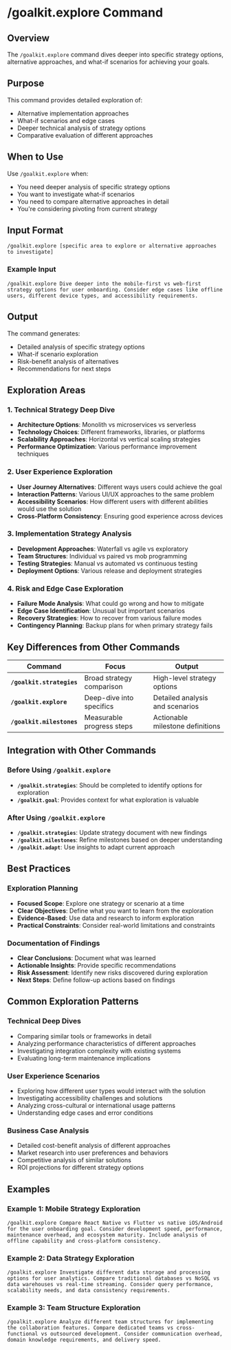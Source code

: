 # /goalkit.explore Command

## Overview

The `/goalkit.explore` command dives deeper into specific strategy options, alternative approaches, and what-if scenarios for achieving your goals.

## Purpose

This command provides detailed exploration of:
- Alternative implementation approaches
- What-if scenarios and edge cases
- Deeper technical analysis of strategy options
- Comparative evaluation of different approaches

## When to Use

Use `/goalkit.explore` when:
- You need deeper analysis of specific strategy options
- You want to investigate what-if scenarios
- You need to compare alternative approaches in detail
- You're considering pivoting from current strategy

## Input Format

```
/goalkit.explore [specific area to explore or alternative approaches to investigate]
```

### Example Input

```
/goalkit.explore Dive deeper into the mobile-first vs web-first strategy options for user onboarding. Consider edge cases like offline users, different device types, and accessibility requirements.
```

## Output

The command generates:
- Detailed analysis of specific strategy options
- What-if scenario exploration
- Risk-benefit analysis of alternatives
- Recommendations for next steps

## Exploration Areas

### 1. Technical Strategy Deep Dive
- **Architecture Options**: Monolith vs microservices vs serverless
- **Technology Choices**: Different frameworks, libraries, or platforms
- **Scalability Approaches**: Horizontal vs vertical scaling strategies
- **Performance Optimization**: Various performance improvement techniques

### 2. User Experience Exploration
- **User Journey Alternatives**: Different ways users could achieve the goal
- **Interaction Patterns**: Various UI/UX approaches to the same problem
- **Accessibility Scenarios**: How different users with different abilities would use the solution
- **Cross-Platform Consistency**: Ensuring good experience across devices

### 3. Implementation Strategy Analysis
- **Development Approaches**: Waterfall vs agile vs exploratory
- **Team Structures**: Individual vs paired vs mob programming
- **Testing Strategies**: Manual vs automated vs continuous testing
- **Deployment Options**: Various release and deployment strategies

### 4. Risk and Edge Case Exploration
- **Failure Mode Analysis**: What could go wrong and how to mitigate
- **Edge Case Identification**: Unusual but important scenarios
- **Recovery Strategies**: How to recover from various failure modes
- **Contingency Planning**: Backup plans for when primary strategy fails

## Key Differences from Other Commands

| Command | Focus | Output |
|---------|-------|--------|
| **`/goalkit.strategies`** | Broad strategy comparison | High-level strategy options |
| **`/goalkit.explore`** | Deep-dive into specifics | Detailed analysis and scenarios |
| **`/goalkit.milestones`** | Measurable progress steps | Actionable milestone definitions |

## Integration with Other Commands

### Before Using `/goalkit.explore`
- **`/goalkit.strategies`**: Should be completed to identify options for exploration
- **`/goalkit.goal`**: Provides context for what exploration is valuable

### After Using `/goalkit.explore`
- **`/goalkit.strategies`**: Update strategy document with new findings
- **`/goalkit.milestones`**: Refine milestones based on deeper understanding
- **`/goalkit.adapt`**: Use insights to adapt current approach

## Best Practices

### Exploration Planning
- **Focused Scope**: Explore one strategy or scenario at a time
- **Clear Objectives**: Define what you want to learn from the exploration
- **Evidence-Based**: Use data and research to inform exploration
- **Practical Constraints**: Consider real-world limitations and constraints

### Documentation of Findings
- **Clear Conclusions**: Document what was learned
- **Actionable Insights**: Provide specific recommendations
- **Risk Assessment**: Identify new risks discovered during exploration
- **Next Steps**: Define follow-up actions based on findings

## Common Exploration Patterns

### Technical Deep Dives
- Comparing similar tools or frameworks in detail
- Analyzing performance characteristics of different approaches
- Investigating integration complexity with existing systems
- Evaluating long-term maintenance implications

### User Experience Scenarios
- Exploring how different user types would interact with the solution
- Investigating accessibility challenges and solutions
- Analyzing cross-cultural or international usage patterns
- Understanding edge cases and error conditions

### Business Case Analysis
- Detailed cost-benefit analysis of different approaches
- Market research into user preferences and behaviors
- Competitive analysis of similar solutions
- ROI projections for different strategy options

## Examples

### Example 1: Mobile Strategy Exploration
```
/goalkit.explore Compare React Native vs Flutter vs native iOS/Android for the user onboarding goal. Consider development speed, performance, maintenance overhead, and ecosystem maturity. Include analysis of offline capability and cross-platform consistency.
```

### Example 2: Data Strategy Exploration
```
/goalkit.explore Investigate different data storage and processing options for user analytics. Compare traditional databases vs NoSQL vs data warehouses vs real-time streaming. Consider query performance, scalability needs, and data consistency requirements.
```

### Example 3: Team Structure Exploration
```
/goalkit.explore Analyze different team structures for implementing the collaboration features. Compare dedicated teams vs cross-functional vs outsourced development. Consider communication overhead, domain knowledge requirements, and delivery speed.